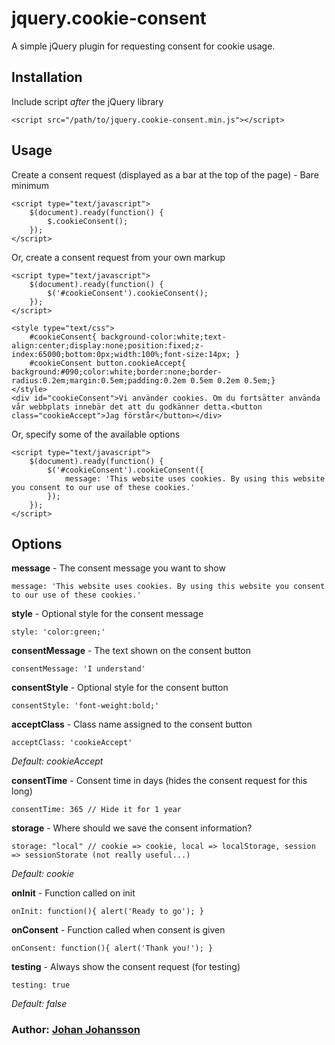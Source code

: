 # jquery.cookie-consent

A simple jQuery plugin for requesting consent for cookie usage.

## Installation

Include script *after* the jQuery library

    <script src="/path/to/jquery.cookie-consent.min.js"></script>

## Usage

Create a consent request (displayed as a bar at the top of the page) - Bare minimum

	<script type="text/javascript">
		$(document).ready(function() {
			$.cookieConsent();
		});
	</script>

Or, create a consent request from your own markup

	<script type="text/javascript">
		$(document).ready(function() {
			$('#cookieConsent').cookieConsent();
		});
	</script>
	
	<style type="text/css">
		#cookieConsent{ background-color:white;text-align:center;display:none;position:fixed;z-index:65000;bottom:0px;width:100%;font-size:14px; }
		#cookieConsent button.cookieAccept{ background:#090;color:white;border:none;border-radius:0.2em;margin:0.5em;padding:0.2em 0.5em 0.2em 0.5em;}
	</style>
	<div id="cookieConsent">Vi använder cookies. Om du fortsätter använda vår webbplats innebär det att du godkänner detta.<button class="cookieAccept">Jag förstår</button></div>
	
Or, specify some of the available options

	<script type="text/javascript">
		$(document).ready(function() {
			$('#cookieConsent').cookieConsent({
				message: 'This website uses cookies. By using this website you consent to our use of these cookies.'
			});
		});
	</script>

## Options
**message** - The consent message you want to show

    message: 'This website uses cookies. By using this website you consent to our use of these cookies.'
	
**style** - Optional style for the consent message

    style: 'color:green;'

**consentMessage** - The text shown on the consent button

	consentMessage: 'I understand'
   
**consentStyle** - Optional style for the consent button

    consentStyle: 'font-weight:bold;'
	
**acceptClass** - Class name assigned to the consent button

    acceptClass: 'cookieAccept'

*Default: cookieAccept*

**consentTime** - Consent time in days (hides the consent request for this long)

    consentTime: 365 // Hide it for 1 year

**storage** - Where should we save the consent information?

    storage: "local" // cookie => cookie, local => localStorage, session => sessionStorate (not really useful...)

*Default: cookie*

**onInit** - Function called on init

    onInit: function(){ alert('Ready to go'); }

**onConsent** - Function called when consent is given

    onConsent: function(){ alert('Thank you!'); }

**testing** - Always show the consent request (for testing)

    testing: true

*Default: false*

### Author: [Johan Johansson](https://github.com/myspace-nu)

